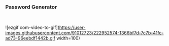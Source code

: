 <h3>Password Generator</h3>
<br>

![ezgif com-video-to-gif](https://user-images.githubusercontent.com/91012723/222952574-1366bf7d-7c7b-41fc-ad73-96eebdf1442b.gif width=100)
